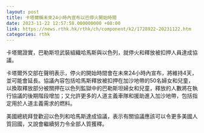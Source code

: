 ```yaml
---
layout: post
title: 卡塔爾稱未來24小時內宣布以巴停火開始時間
date: 2023-11-22 12:57:58.000000000 +08:00
link: https://news.rthk.hk/rthk/ch/component/k2/1728922-20231122.htm
categories: rthk
---
```


卡塔爾證實，巴勒斯坦武裝組織哈馬斯與以色列，就停火和釋放被扣押人員達成協議。

卡塔爾外交部在聲明表示，停火的開始時間會在未來24小時內宣布，將維持4天，並可能會延長。協議內容包括哈馬斯釋放被扣押在加沙地帶的50名婦女和兒童，以換取釋放部分被關押在以色列監獄中的巴勒斯坦婦女和兒童，釋放的人數將在執行協議的後期階段增加；又允許更多的人道主義車隊和援助進入加沙地帶，包括指定用於人道主義需求的燃料。

美國總統拜登歡迎以色列和哈馬斯達成協議，表示有關協議應該可以令更多美國人質回國，又說會繼續努力令全部人質獲釋。

